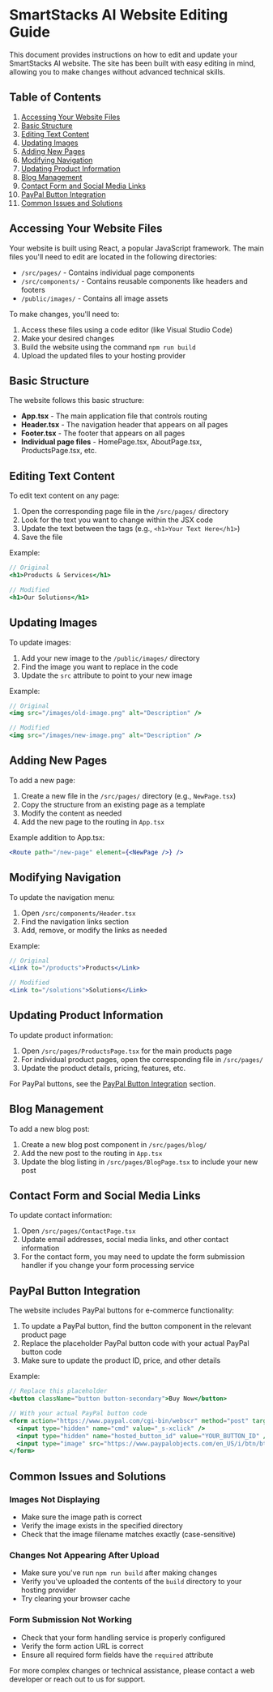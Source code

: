 # SmartStacks AI Website Editing Guide

This document provides instructions on how to edit and update your SmartStacks AI website. The site has been built with easy editing in mind, allowing you to make changes without advanced technical skills.

## Table of Contents
1. [Accessing Your Website Files](#accessing-your-website-files)
2. [Basic Structure](#basic-structure)
3. [Editing Text Content](#editing-text-content)
4. [Updating Images](#updating-images)
5. [Adding New Pages](#adding-new-pages)
6. [Modifying Navigation](#modifying-navigation)
7. [Updating Product Information](#updating-product-information)
8. [Blog Management](#blog-management)
9. [Contact Form and Social Media Links](#contact-form-and-social-media-links)
10. [PayPal Button Integration](#paypal-button-integration)
11. [Common Issues and Solutions](#common-issues-and-solutions)

## Accessing Your Website Files

Your website is built using React, a popular JavaScript framework. The main files you'll need to edit are located in the following directories:

- `/src/pages/` - Contains individual page components
- `/src/components/` - Contains reusable components like headers and footers
- `/public/images/` - Contains all image assets

To make changes, you'll need to:
1. Access these files using a code editor (like Visual Studio Code)
2. Make your desired changes
3. Build the website using the command `npm run build`
4. Upload the updated files to your hosting provider

## Basic Structure

The website follows this basic structure:

- **App.tsx** - The main application file that controls routing
- **Header.tsx** - The navigation header that appears on all pages
- **Footer.tsx** - The footer that appears on all pages
- **Individual page files** - HomePage.tsx, AboutPage.tsx, ProductsPage.tsx, etc.

## Editing Text Content

To edit text content on any page:

1. Open the corresponding page file in the `/src/pages/` directory
2. Look for the text you want to change within the JSX code
3. Update the text between the tags (e.g., `<h1>Your Text Here</h1>`)
4. Save the file

Example:
```jsx
// Original
<h1>Products & Services</h1>

// Modified
<h1>Our Solutions</h1>
```

## Updating Images

To update images:

1. Add your new image to the `/public/images/` directory
2. Find the image you want to replace in the code
3. Update the `src` attribute to point to your new image

Example:
```jsx
// Original
<img src="/images/old-image.png" alt="Description" />

// Modified
<img src="/images/new-image.png" alt="Description" />
```

## Adding New Pages

To add a new page:

1. Create a new file in the `/src/pages/` directory (e.g., `NewPage.tsx`)
2. Copy the structure from an existing page as a template
3. Modify the content as needed
4. Add the new page to the routing in `App.tsx`

Example addition to App.tsx:
```jsx
<Route path="/new-page" element={<NewPage />} />
```

## Modifying Navigation

To update the navigation menu:

1. Open `/src/components/Header.tsx`
2. Find the navigation links section
3. Add, remove, or modify the links as needed

Example:
```jsx
// Original
<Link to="/products">Products</Link>

// Modified
<Link to="/solutions">Solutions</Link>
```

## Updating Product Information

To update product information:

1. Open `/src/pages/ProductsPage.tsx` for the main products page
2. For individual product pages, open the corresponding file in `/src/pages/`
3. Update the product details, pricing, features, etc.

For PayPal buttons, see the [PayPal Button Integration](#paypal-button-integration) section.

## Blog Management

To add a new blog post:

1. Create a new blog post component in `/src/pages/blog/`
2. Add the new post to the routing in `App.tsx`
3. Update the blog listing in `/src/pages/BlogPage.tsx` to include your new post

## Contact Form and Social Media Links

To update contact information:

1. Open `/src/pages/ContactPage.tsx`
2. Update email addresses, social media links, and other contact information
3. For the contact form, you may need to update the form submission handler if you change your form processing service

## PayPal Button Integration

The website includes PayPal buttons for e-commerce functionality:

1. To update a PayPal button, find the button component in the relevant product page
2. Replace the placeholder PayPal button code with your actual PayPal button code
3. Make sure to update the product ID, price, and other details

Example:
```jsx
// Replace this placeholder
<button className="button button-secondary">Buy Now</button>

// With your actual PayPal button code
<form action="https://www.paypal.com/cgi-bin/webscr" method="post" target="_top">
  <input type="hidden" name="cmd" value="_s-xclick" />
  <input type="hidden" name="hosted_button_id" value="YOUR_BUTTON_ID" />
  <input type="image" src="https://www.paypalobjects.com/en_US/i/btn/btn_buynowCC_LG.gif" border="0" name="submit" alt="PayPal - The safer, easier way to pay online!" />
</form>
```

## Common Issues and Solutions

### Images Not Displaying
- Make sure the image path is correct
- Verify the image exists in the specified directory
- Check that the image filename matches exactly (case-sensitive)

### Changes Not Appearing After Upload
- Make sure you've run `npm run build` after making changes
- Verify you've uploaded the contents of the `build` directory to your hosting provider
- Try clearing your browser cache

### Form Submission Not Working
- Check that your form handling service is properly configured
- Verify the form action URL is correct
- Ensure all required form fields have the `required` attribute

For more complex changes or technical assistance, please contact a web developer or reach out to us for support.
